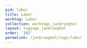 ```yaml
---
pid: labor
title: Labor
worktag: Labor
collection: worktags_janbrueghel
layout: tagpage_janbrueghel
order: '102'
permalink: /janbrueghel/tags/labor
---
```

